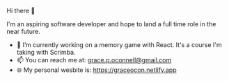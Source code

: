 Hi there 👋

I'm an aspiring software developer and hope to land a full time role in the near future.

- 🔭 I’m currently working on a memory game with React. It's a course I'm taking with Scrimba.
- 📫 You can reach me at: grace.p.oconnell@gmail.com
- 🌐 My personal wesbite is: https://graceocon.netlify.app
